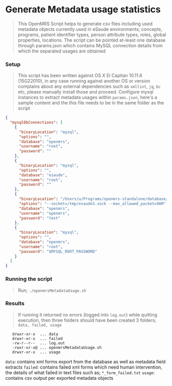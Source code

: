 # Generate Metadata usage statistics
> This OpenMRS Script helps to generate csv files including used metadata objects currently used in eSaude environments; concepts, programs, patient identifier types, person attribute types, roles, global properties, locations. The script can be pointed at-least one database through params.json which contains MySQL connection details from which the separated usages are obtained


### Setup
> This script has been written against OS X El Capitan 10.11.6 (15G22010), in any case running against another OS or version complains about any external dependencies such as `xmllint`, `jq`, `bc` etc, please manually install those and proceed.
Configure mysql instances to extract metadata usages within `params.json`, here's a sample content and the this file needs to be in the same folder as the script
```json
{
  "mysqlDbConnections": [
    {
      "binaryLocation": "mysql",
      "options": "",
      "database": "openmrs",
      "username": "root",
      "password": ""
    },
    {
      "binaryLocation": "mysql",
      "options": "",
      "database": "esaude",
      "username": "root",
      "password": ""
    },
    {
      "binaryLocation": "/Users/u/Programs/openmrs-standalone/database/./mysql",
      "options": "--socket=/tmp/esaude3.sock --max_allowed_packet=96M",
      "database": "openmrs",
      "username": "openmrs",
      "password": "test"
    },
    {
      "binaryLocation": "mysql",
      "options": "",
      "database": "openmrs",
      "username": "root",
      "password": "$MYSQL_ROOT_PASSWORD"
    }
  ]
}
```

### Running the script
>  Run; `./openmrsMetadataUsage.sh`

### Results
> If running it returned no errors (logged into `log.out`) while quitting execution, then three folders should have been created 3 folders; `data, failed, usage`
```
   drwxr-xr-x  ... data
   drwxr-xr-x  ... failed
   -rw-r--r--  ... log.out
   -rwxr-xr-x@ ... openmrsMetadataUsage.sh
   drwxr-xr-x  ... usage
   ```
   `data`: contains xml forms export from the database as well as metadata field extracts
   `failed`: contains failed xml forms which need human intervention, the details of what failed in text files such as; `*_form_failed.txt`
   `usage`: contains csv output per exported metadata objects
